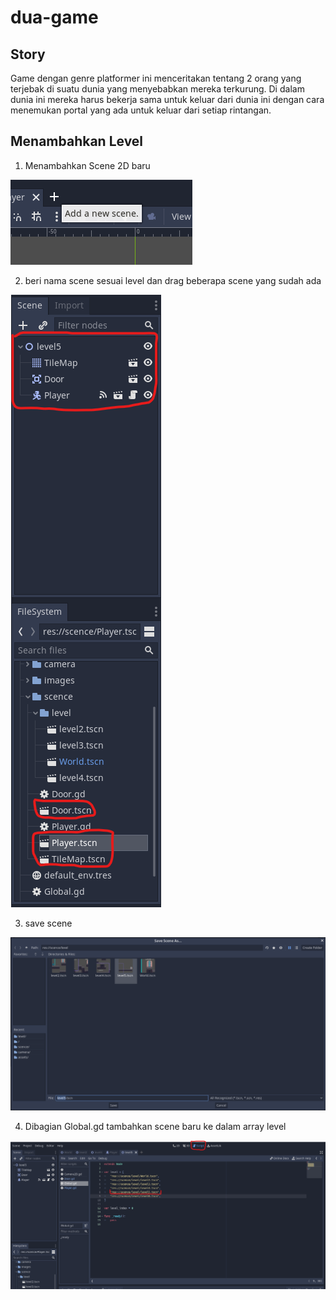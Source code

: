# dua-game

## Story

Game dengan genre platformer ini menceritakan tentang 2 orang yang terjebak di suatu dunia yang
menyebabkan mereka terkurung. Di dalam dunia ini mereka harus bekerja sama untuk keluar dari
dunia ini dengan cara menemukan portal yang ada untuk keluar dari setiap rintangan.

## Menambahkan Level

1. Menambahkan Scene 2D baru 

![This is a alt text.](/images/level/1.png "This is a sample image.")

2. beri nama scene sesuai level dan drag beberapa scene yang sudah ada 

![This is a alt text.](/images/level/2.png "This is a sample image.")

3. save scene

![This is a alt text.](/images/level/3.png "This is a sample image.")

4. Dibagian Global.gd tambahkan scene baru ke dalam array level

![This is a alt text.](/images/level/4.png "This is a sample image.")
